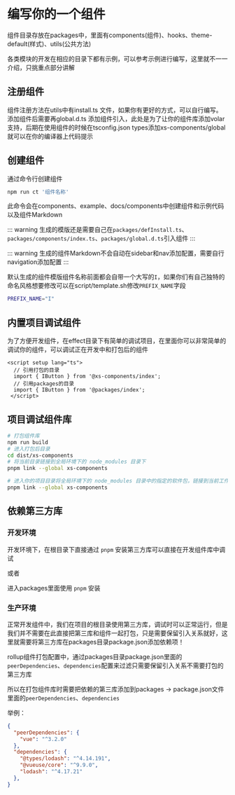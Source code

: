 # 编写你的一个组件

组件目录存放在packages中，里面有components(组件)、hooks、theme-default(样式)、utils(公共方法)

各类模块的开发在相应的目录下都有示例，可以参考示例进行编写，这里就不一一介绍，只挑重点部分讲解

## 注册组件

组件注册方法在utils中有install.ts 文件，如果你有更好的方式，可以自行编写。添加组件后需要再global.d.ts 添加组件引入，此处是为了让你的组件库添加volar支持，后期在使用组件的时候在tsconfig.json types添加xs-components/global就可以在你的编译器上代码提示

## 创建组件

通过命令行创建组件

``` bash
npm run ct '组件名称'
```

此命令会在components、example、docs/components中创建组件和示例代码以及组件Markdown

::: warning
生成的模版还是需要自己在`packages/defInstall.ts`、`packages/components/index.ts`、`packages/global.d.ts`引入组件
:::

::: warning
生成的组件Markdown不会自动在sidebar和nav添加配置，需要自行navigation添加配置
:::

默认生成的组件模版组件名称前面都会自带一个大写的`I`，如果你们有自己独特的命名风格想要修改可以在script/template.sh修改`PREFIX_NAME`字段

``` bash
PREFIX_NAME="I"
```

## 内置项目调试组件

为了方便开发组件，在effect目录下有简单的调试项目，在里面你可以非常简单的调试你的组件，可以调试正在开发中和打包后的组件

``` vue
<script setup lang="ts">
  // 引用打包的目录
  import { IButton } from '@xs-components/index';
  // 引用packages的目录
  import { IButton } from '@packages/index';
 </script>
```

## 项目调试组件库

``` bash
# 打包组件库
npm run build
# 进入打包后目录
cd dist/xs-components
# 将当前目录链接到全局环境下的 node_modules 目录下
pnpm link --global xs-components

# 进入你的项目目录将全局环境下的 node_modules 目录中的指定的软件包，链接到当前工作目录下
pnpm link --global xs-components
```

## 依赖第三方库

### 开发环境

开发环境下，在根目录下直接通过 `pnpm` 安装第三方库可以直接在开发组件库中调试

或者

进入packages里面使用 `pnpm` 安装

### 生产环境

正常开发组件中，我们在项目的根目录使用第三方库，调试时可以正常运行，但是我们并不需要在此直接把第三库和组件一起打包，只是需要保留引入关系就好，这里就需要将第三方库在packages目录package.json添加依赖项！

rollup组件打包配置中，通过packages目录package.json里面的`peerDependencies`、`dependencies`配置来过滤只需要保留引入关系不需要打包的第三方库

所以在打包组件库时需要把依赖的第三库添加到packages -> package.json文件里面的`peerDependencies`、`dependencies`

举例：

``` json
{
  "peerDependencies": {
    "vue": "^3.2.0"
  },
  "dependencies": {
    "@types/lodash": "^4.14.191",
    "@vueuse/core": "^9.9.0",
    "lodash": "^4.17.21"
  },
}
```
